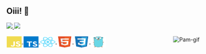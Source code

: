## Oiii! 🎇 
 <div>
  <a href="https://github.com/ppmda">
  <img height="180em" src="https://github-readme-stats.vercel.app/api?username=ppmda&show_icons=true&theme=bear&include_all_commits=true&count_private=true"/>
  <img height="180em" src="https://github-readme-stats.vercel.app/api/top-langs/?username=ppmda&layout=compact&langs_count=7&theme=bear"/>
</div>
<div style="display: inline_block"><br>
  <img align="center" alt="Pam-Js" height="30" width="40" src="https://raw.githubusercontent.com/devicons/devicon/master/icons/javascript/javascript-plain.svg">
  <img align="center" alt="Pam-Ts" height="30" width="40" src="https://raw.githubusercontent.com/devicons/devicon/master/icons/typescript/typescript-plain.svg">
  <img align="center" alt="Pam-React" height="30" width="40" src="https://raw.githubusercontent.com/devicons/devicon/master/icons/react/react-original.svg">
  <img align="center" alt="Pam-HTML" height="30" width="40" src="https://raw.githubusercontent.com/devicons/devicon/master/icons/html5/html5-original.svg">
  <img align="center" alt="Pam-CSS" height="30" width="40" src="https://raw.githubusercontent.com/devicons/devicon/master/icons/css3/css3-original.svg">
  <img align="center" alt="Pam-Go" height="30" width="40" src="https://raw.githubusercontent.com/devicons/devicon/master/icons/go/go-original.svg">
  <img align="right" height="150" widht="150" alt="Pam-gif" src="https://media.giphy.com/media/JlrxeSX6ulr4oRaMQR/giphy.gif">
</div>
  
  ##
